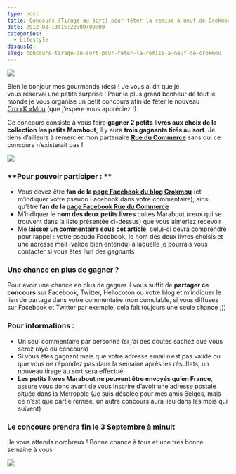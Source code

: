 ```yaml
---
type: post
title: Concours (Tirage au sort) pour fêter la remise à neuf de Crokmou !
date: 2012-08-13T15:22:00+00:00
categories: 
  - Lifestyle
disqusId: 
slug: concours-tirage-au-sort-pour-feter-la-remise-a-neuf-de-crokmou
---
```


[![](http://1.bp.blogspot.com/-O4HP4nuUPfc/UCkFCYjUKKI/AAAAAAAADKY/0Cxf4_P5i_w/s400/les+tout+petits+marabout_bann.jpg)](http://1.bp.blogspot.com/-O4HP4nuUPfc/UCkFCYjUKKI/AAAAAAAADKY/0Cxf4_P5i_w/s1600/les+tout+petits+marabout_bann.jpg)

Bien le bonjour mes gourmands (des) ! Je vous ai dit que je vous réservai une petite surprise ! Pour le plus grand bonheur de tout le monde je vous organise un petit concours afin de fêter le nouveau [Cro »K »Mou](https://www.facebook.com/pages/CroKMou/148093255259077) (que j’espère vous appréciez !). 

Ce concours consiste à vous faire **gagner 2 petits livres aux choix de la collection les petits Marabout**, il y aura **trois gagnants tirés au sort**. Je tiens d’ailleurs à remercier mon partenaire [**Rue du Commerce**](http://rueducommerce.fr/) sans qui ce concours n’existerait pas !

[![](http://2.bp.blogspot.com/-QRPpdwg5oN4/UCkJh_AP3wI/AAAAAAAADLg/PDv31vsn3fw/s1600/les+tout+petits+marabout.jpg)](http://2.bp.blogspot.com/-QRPpdwg5oN4/UCkJh_AP3wI/AAAAAAAADLg/PDv31vsn3fw/s1600/les+tout+petits+marabout.jpg)

### **Pour pouvoir participer : **

*   Vous devez être **fan de la [page Facebook du blog Crokmou](https://www.facebook.com/pages/CroKMou/148093255259077)** (et m’indiquer votre pseudo Facebook dans votre commentaire), ainsi qu’être **fan de la [page Facebook Rue du Commerce](https://www.facebook.com/rueducommerce)**
*   M’indiquer le **nom des deux petits livres** cultes Marabout (ceux qui se trouvent dans la liste présentée ci-dessus) que vous aimeriez recevoir
*   Me **laisser un commentaire sous cet article**, celui-ci devra comprendre pour rappel : votre pseudo Facebook, le nom des deux livres choisis et une adresse mail (valide bien entendu) à laquelle je pourrais vous contacter si vous êtes l’un des gagnants

### Une chance en plus de gagner ?

Pour avoir une chance en plus de gagner il vous suffit de **partager ce concours** sur Facebook, Twitter, Hellocoton ou votre blog et m’indiquer le lien de partage dans votre commentaire (non cumulable, si vous diffusez sur Facebook et Twitter par exemple, cela fait toujours une seule chance ;))

### Pour informations :

*   Un seul commentaire par personne (si j’ai des doutes sachez que vous serez rayé du concours)
*   Si vous êtes gagnant mais que votre adresse email n’est pas valide ou que vous ne répondez pas dans la semaine après les résultats, un nouveau tirage au sort sera effectué
*   **Les petits livres Marabout ne peuvent être envoyés qu’en France**, assure vous donc avant de vous inscrire d’avoir une adresse postale située dans la Métropole (Je suis désolée pour mes amis Belges, mais ce n’est que partie remise, un autre concours aura lieu dans les mois qui suivent)

### Le concours prendra fin le 3 Septembre à minuit

Je vous attends nombreux ! Bonne chance à tous et une très bonne semaine à vous !

[![](http://1.bp.blogspot.com/-jomGJD6vgiQ/UCkNGCW48CI/AAAAAAAADMY/jZ0Zmp3fTgw/s1600/850-panda2.gif)](http://1.bp.blogspot.com/-jomGJD6vgiQ/UCkNGCW48CI/AAAAAAAADMY/jZ0Zmp3fTgw/s1600/850-panda2.gif)